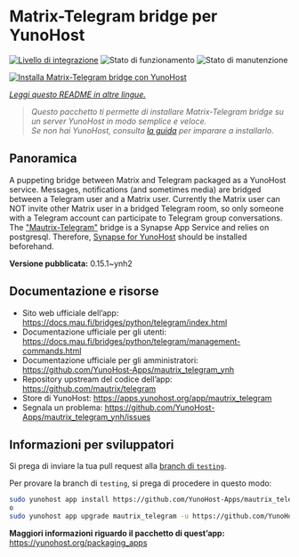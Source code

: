 <!--
N.B.: Questo README è stato automaticamente generato da <https://github.com/YunoHost/apps/tree/master/tools/readme_generator>
NON DEVE essere modificato manualmente.
-->

# Matrix-Telegram bridge per YunoHost

[![Livello di integrazione](https://dash.yunohost.org/integration/mautrix_telegram.svg)](https://dash.yunohost.org/appci/app/mautrix_telegram) ![Stato di funzionamento](https://ci-apps.yunohost.org/ci/badges/mautrix_telegram.status.svg) ![Stato di manutenzione](https://ci-apps.yunohost.org/ci/badges/mautrix_telegram.maintain.svg)

[![Installa Matrix-Telegram bridge con YunoHost](https://install-app.yunohost.org/install-with-yunohost.svg)](https://install-app.yunohost.org/?app=mautrix_telegram)

*[Leggi questo README in altre lingue.](./ALL_README.md)*

> *Questo pacchetto ti permette di installare Matrix-Telegram bridge su un server YunoHost in modo semplice e veloce.*  
> *Se non hai YunoHost, consulta [la guida](https://yunohost.org/install) per imparare a installarlo.*

## Panoramica

A puppeting bridge between Matrix and Telegram packaged as a YunoHost service. Messages, notifications (and sometimes media) are bridged between a Telegram user and a Matrix user. Currently the Matrix user can NOT invite other Matrix user in a bridged Telegram room, so only someone with a Telegram account can participate to Telegram group conversations. The ["Mautrix-Telegram"](https://docs.mau.fi/bridges/python/telegram/index.html) bridge is a Synapse App Service and relies on postgresql. Therefore, [Synapse for YunoHost](https://github.com/YunoHost-Apps/synapse_ynh) should be installed beforehand.


**Versione pubblicata:** 0.15.1~ynh2
## Documentazione e risorse

- Sito web ufficiale dell’app: <https://docs.mau.fi/bridges/python/telegram/index.html>
- Documentazione ufficiale per gli utenti: <https://docs.mau.fi/bridges/python/telegram/management-commands.html>
- Documentazione ufficiale per gli amministratori: <https://github.com/YunoHost-Apps/mautrix_telegram_ynh>
- Repository upstream del codice dell’app: <https://github.com/mautrix/telegram>
- Store di YunoHost: <https://apps.yunohost.org/app/mautrix_telegram>
- Segnala un problema: <https://github.com/YunoHost-Apps/mautrix_telegram_ynh/issues>

## Informazioni per sviluppatori

Si prega di inviare la tua pull request alla [branch di `testing`](https://github.com/YunoHost-Apps/mautrix_telegram_ynh/tree/testing).

Per provare la branch di `testing`, si prega di procedere in questo modo:

```bash
sudo yunohost app install https://github.com/YunoHost-Apps/mautrix_telegram_ynh/tree/testing --debug
o
sudo yunohost app upgrade mautrix_telegram -u https://github.com/YunoHost-Apps/mautrix_telegram_ynh/tree/testing --debug
```

**Maggiori informazioni riguardo il pacchetto di quest’app:** <https://yunohost.org/packaging_apps>
